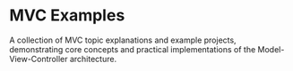 # MVC Examples
A collection of MVC topic explanations and example projects, demonstrating core concepts and practical implementations of the Model-View-Controller architecture.
